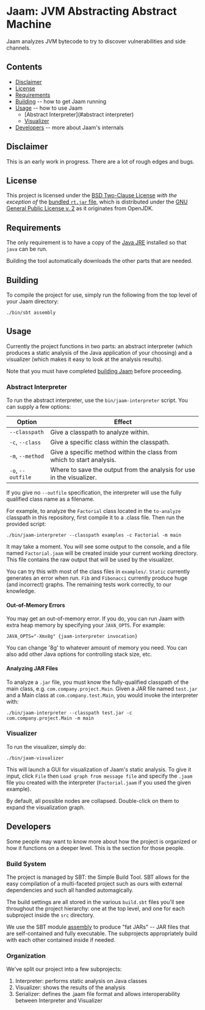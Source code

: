 # Jaam: JVM Abstracting Abstract Machine

Jaam analyzes JVM bytecode to try to discover vulnerabilities and side channels.

## Contents

* [Disclaimer](#disclaimer)
* [License](#license)
* [Requirements](#requirements)
* [Building](#building) -- how to get Jaam running
* [Usage](#usage) -- how to use Jaam
  * [Abstract Interpreter](#abstract interpreter)
  * [Visualizer](#visualizer)
* [Developers](#developers) -- more about Jaam's internals

## Disclaimer

This is an early work in progress. There are a lot of rough edges and bugs.

## License

This project is licensed under the [BSD Two-Clause License](LICENSE.md) _with
the exception of_ the [bundled `rt.jar` file](resources/rt.jar), which is
distributed under the [GNU General Public License v. 2](LICENSE-GPLv2.md) as it
originates from OpenJDK.

## Requirements

The only requirement is to have a copy of the [Java
JRE](http://www.oracle.com/technetwork/java/javase/downloads/index.html)
installed so that `java` can be run.

Building the tool automatically downloads the other parts that are needed.

## Building

To compile the project for use, simply run the following from the top level of
your Jaam directory:

```
./bin/sbt assembly
```

## Usage

Currently the project functions in two parts: an abstract interpreter (which
produces a static analysis of the Java application of your choosing) and a
visualizer (which makes it easy to look at the analysis results).

Note that you must have completed [building Jaam](#Building) before proceeding.

### Abstract Interpreter

To run the abstract interpreter, use the `bin/jaam-interpreter` script. You can
supply a few options:

| Option            | Effect                                                                |
|-------------------|-----------------------------------------------------------------------|
| `--classpath`     | Give a classpath to analyze within.                                   |
| `-c`, `--class`   | Give a specific class within the classpath.                           |
| `-m`, `--method`  | Give a specific method within the class from which to start analysis. |
| `-o`, `--outfile` | Where to save the output from the analysis for use in the visualizer. |

If you give no `--outfile` specification, the interpreter will use the fully
qualified class name as a filename.

For example, to analyze the `Factorial` class located in the `to-analyze`
classpath in this repository, first compile it to a .class file. Then run the provided script:

```
./bin/jaam-interpreter --classpath examples -c Factorial -m main
```

It may take a moment. You will see some output to the console, and a file named
`Factorial.jaam` will be created inside your current working directory. This
file contains the raw output that will be used by the visualizer.

You can try this with most of the class files in `examples/`. `Static`
currently generates an error when run. `Fib` and `Fibonacci` currently produce
huge (and incorrect) graphs. The remaining tests work correctly, to our
knowledge.

#### Out-of-Memory Errors

You may get an out-of-memory error. If you do, you can run Jaam with extra
heap memory by specifying your `JAVA_OPTS`. For example:

```
JAVA_OPTS="-Xmx8g" {jaam-interpreter invocation}
```

You can change '8g' to whatever amount of memory you need. You can also add
other Java options for controlling stack size, etc.

#### Analyzing JAR Files

To analyze a `.jar` file, you must know the fully-qualified classpath of the
main class, e.g. `com.company.project.Main`. Given a JAR file named `test.jar`
and a Main class at `com.company.test.Main`, you would invoke the interpreter
with:

```
./bin/jaam-interpreter --classpath test.jar -c com.company.project.Main -m main
```

### Visualizer

To run the visualizer, simply do:

```
./bin/jaam-visualizer
```

This will launch a GUI for visualization of Jaam's static analysis. To give it
input, click `File` then `Load graph from message file` and specify the `.jaam`
file you created with the interpreter (`Factorial.jaam` if you used the given
example).

By default, all possible nodes are collapsed. Double-click on them to expand the
visualization graph.

## Developers

Some people may want to know more about how the project is organized or how it
functions on a deeper level. This is the section for those people.

### Build System

The project is managed by SBT: the Simple Build Tool. SBT allows for the easy
compilation of a multi-faceted project such as ours with external dependencies
and such all handled automagically.

The build settings are all stored in the various `build.sbt` files you'll see
throughout the project hierarchy: one at the top level, and one for each
subproject inside the `src` directory.

We use the SBT module [assembly](https://github.com/sbt/sbt-assembly) to produce
"fat JARs" -- JAR files that are self-contained and fully executable. The
subprojects appropriately build with each other contained inside if needed.

### Organization

We've split our project into a few subprojects:

1. Interpreter: performs static analysis on Java classes
2. Visualizer: shows the results of the analysis
3. Serializer: defines the .jaam file format and allows interoperability between Interpreter and Visualizer
